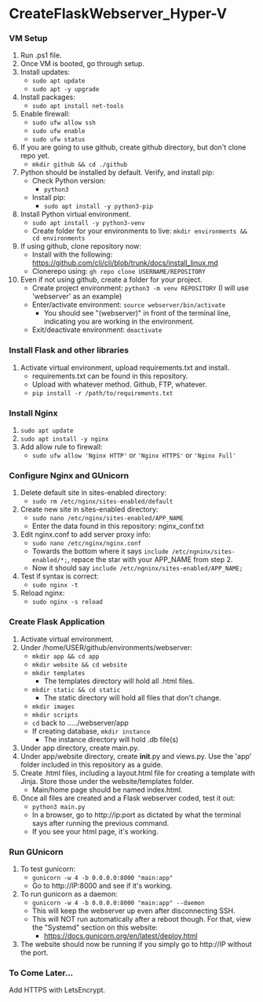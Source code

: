 # CreateFlaskWebserver_Hyper-V
 
### VM Setup
1. Run .ps1 file.
2. Once VM is booted, go through setup.
3. Install updates:
   - ```sudo apt update```
   - ```sudo apt -y upgrade```
4. Install packages:
   - ```sudo apt install net-tools```
5. Enable firewall:
   - ```sudo ufw allow ssh```
   - ```sudo ufw enable```
   - ```sudo ufw status```
6. If you are going to use github, create github directory, but don't clone repo yet.
   - ```mkdir github && cd ./github```
7. Python should be installed by default. Verify, and install pip:
   - Check Python version:
     - ```python3```
   - Install pip:
     - ```sudo apt install -y python3-pip```
8. Install Python virtual environment.
   - ```sudo apt install -y python3-venv```
   - Create folder for your environments to live:  ```mkdir environments && cd environments```
9. If using github, clone repository now:
   - Install with the following:  https://github.com/cli/cli/blob/trunk/docs/install_linux.md
   - Clonerepo using:  ```gh repo clone USERNAME/REPOSITORY```
10. Even if not using github, create a folder for your project.
    - Create project environment:  ```python3 -m venv REPOSITORY``` (I will use 'webserver' as an example)
    - Enter/activate environment:  ```source webserver/bin/activate```
      - You should see "(webserver)" in front of the terminal line, indicating you are working in the environment.
    - Exit/deactivate environment:  ```deactivate```

### Install Flask and other libraries
1. Activate virtual environment, upload requirements.txt and install.
   - requirements.txt can be found in this repository.
   - Upload with whatever method. Github, FTP, whatever.
   - ```pip install -r /path/to/requirements.txt```

### Install Nginx
1. ```sudo apt update```
2. ```sudo apt install -y nginx```
3. Add allow rule to firewall:
   - ```sudo ufw allow 'Nginx HTTP'``` or ```'Nginx HTTPS'``` or ```'Nginx Full'```

### Configure Nginx and GUnicorn
1. Delete default site in sites-enabled directory:
   - ```sudo rm /etc/nginx/sites-enabled/default```
2. Create new site in sites-enabled directory:
   - ```sudo nano /etc/nginx/sites-enabled/APP_NAME```
   - Enter the data found in this repository: nginx_conf.txt
3. Edit nginx.conf to add server proxy info:
   - ```sudo nano /etc/nginx/nginx.conf```
   - Towards the bottom where it says ```include /etc/ngninx/sites-enabled/*;```, repace the star with your APP_NAME from step 2.
   - Now it should say ```include /etc/ngninx/sites-enabled/APP_NAME;```
4. Test if syntax is correct:
   - ```sudo nginx -t```
5. Reload nginx:
   - ```sudo nginx -s reload```

### Create Flask Application
1. Activate virtual environment.
2. Under /home/USER/github/environments/webserver:
   - ```mkdir app && cd app```
   - ```mkdir website && cd website```
   - ```mkdir templates```
     - The templates directory will hold all .html files.
   - ```mkdir static && cd static```
     - The static directory will hold all files that don't change.
   - ```mkdir images```
   - ```mkdir scripts```
   - ```cd``` back to ...../webserver/app 
   - If creating database, ```mkdir instance```
     - The instance directory will hold .db file(s)
3. Under app directory, create main.py.
4. Under app/website directory, create __init__.py and views.py. Use the 'app' folder included in this repository as a guide.
5. Create .html files, including a layout.html file for creating a template with Jinja. Store those under the website/templates folder.
   - Main/home page should be named index.html.
6. Once all files are created and a Flask webserver coded, test it out:
   - ```python3 main.py```
   - In a browser, go to http://ip:port as dictated by what the terminal says after running the previous command.
   - If you see your html page, it's working.

### Run GUnicorn
1. To test gunicorn:
   - ```gunicorn -w 4 -b 0.0.0.0:8000 "main:app"```
   - Go to http://IP:8000 and see if it's working.
2. To run gunicorn as a daemon:
   - ```gunicorn -w 4 -b 0.0.0.0:8000 "main:app" --daemon```
   - This will keep the webserver up even after disconnecting SSH.
   - This will NOT run automatically after a reboot though. For that, view the "Systemd" section on this website:
     - https://docs.gunicorn.org/en/latest/deploy.html
3. The website should now be running if you simply go to http://IP without the port.


### To Come Later...
Add HTTPS with LetsEncrypt.
